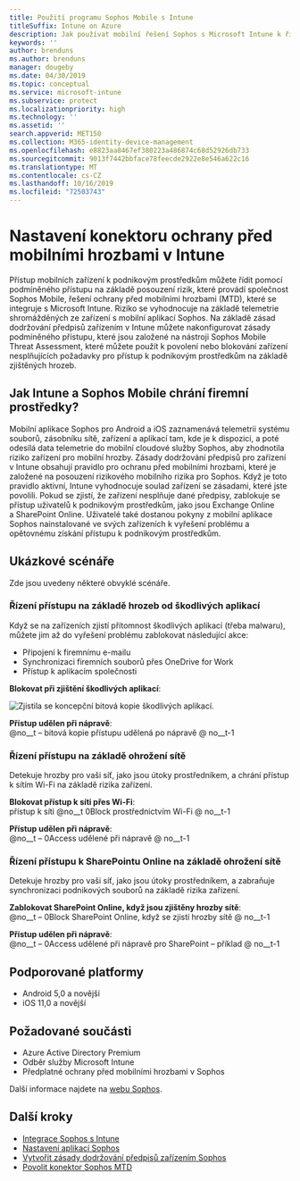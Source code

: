 ```yaml
---
title: Použití programu Sophos Mobile s Intune
titleSuffix: Intune on Azure
description: Jak používat mobilní řešení Sophos s Microsoft Intune k řízení přístupu mobilních zařízení k firemním prostředkům.
keywords: ''
author: brenduns
ms.author: brenduns
manager: dougeby
ms.date: 04/30/2019
ms.topic: conceptual
ms.service: microsoft-intune
ms.subservice: protect
ms.localizationpriority: high
ms.technology: ''
ms.assetid: ''
search.appverid: MET150
ms.collection: M365-identity-device-management
ms.openlocfilehash: e8823aa8467ef380223a486874c68d52926db733
ms.sourcegitcommit: 9013f7442bbface78feecde2922e8e546a622c16
ms.translationtype: MT
ms.contentlocale: cs-CZ
ms.lasthandoff: 10/16/2019
ms.locfileid: "72503743"
---
```

# <a name="sophos-mobile-threat-defense-connector-with-intune"></a>Nastavení konektoru ochrany před mobilními hrozbami v Intune
Přístup mobilních zařízení k podnikovým prostředkům můžete řídit pomocí podmíněného přístupu na základě posouzení rizik, které provádí společnost Sophos Mobile, řešení ochrany před mobilními hrozbami (MTD), které se integruje s Microsoft Intune. Riziko se vyhodnocuje na základě telemetrie shromážděných ze zařízení s mobilní aplikací Sophos.
Na základě zásad dodržování předpisů zařízením v Intune můžete nakonfigurovat zásady podmíněného přístupu, které jsou založené na nástroji Sophos Mobile Threat Assessment, které můžete použít k povolení nebo blokování zařízení nesplňujících požadavky pro přístup k podnikovým prostředkům na základě zjištěných hrozeb.

## <a name="how-do-intune-and-sophos-mobile-help-protect-your-company-resources"></a>Jak Intune a Sophos Mobile chrání firemní prostředky?
Mobilní aplikace Sophos pro Android a iOS zaznamenává telemetrii systému souborů, zásobníku sítě, zařízení a aplikací tam, kde je k dispozici, a poté odesílá data telemetrie do mobilní cloudové služby Sophos, aby zhodnotila riziko zařízení pro mobilní hrozby.
Zásady dodržování předpisů pro zařízení v Intune obsahují pravidlo pro ochranu před mobilními hrozbami, které je založené na posouzení rizikového mobilního rizika pro Sophos. Když je toto pravidlo aktivní, Intune vyhodnocuje soulad zařízení se zásadami, které jste povolili. Pokud se zjistí, že zařízení nesplňuje dané předpisy, zablokuje se přístup uživatelů k podnikovým prostředkům, jako jsou Exchange Online a SharePoint Online. Uživatelé také dostanou pokyny z mobilní aplikace Sophos nainstalované ve svých zařízeních k vyřešení problému a opětovnému získání přístupu k podnikovým prostředkům.  

## <a name="sample-scenarios"></a>Ukázkové scénáře
Zde jsou uvedeny některé obvyklé scénáře.  
### <a name="control-access-based-on-threats-from-malicious-apps"></a>Řízení přístupu na základě hrozeb od škodlivých aplikací
Když se na zařízeních zjistí přítomnost škodlivých aplikací (třeba malwaru), můžete jim až do vyřešení problému zablokovat následující akce:
- Připojení k firemnímu e-mailu
- Synchronizaci firemních souborů přes OneDrive for Work
- Přístup k aplikacím společnosti

**Blokovat při zjištění škodlivých aplikací**:
 
![Zjistila se koncepční bitová kopie škodlivých aplikací.](./media/sophos-mtd-connector/sophos_malicious_apps_blocked.png)  

**Přístup udělen při nápravě**:  
@no__t – bitová kopie přístupu udělená po nápravě @ no__t-1

### <a name="control-access-based-on-threat-to-network"></a>Řízení přístupu na základě ohrožení sítě  
Detekuje hrozby pro vaši síť, jako jsou útoky prostředníkem, a chrání přístup k sítím Wi-Fi na základě rizika zařízení.  

**Blokovat přístup k síti přes Wi-Fi**:  
přístup k síti @no__t 0Block prostřednictvím Wi-Fi @ no__t-1

**Přístup udělen při nápravě**:   
@no__t – 0Access udělené při nápravě @ no__t-1  

### <a name="control-access-to-sharepoint-online-based-on-threat-to-network"></a>Řízení přístupu k SharePointu Online na základě ohrožení sítě  
Detekuje hrozby pro vaši síť, jako jsou útoky prostředníkem, a zabraňuje synchronizaci podnikových souborů na základě rizika zařízení.  

**Zablokovat SharePoint Online, když jsou zjištěny hrozby sítě**:   
@no__t – 0Block SharePoint Online, když se zjistí hrozby sítě @ no__t-1  

**Přístup udělen při nápravě**:  
@no__t – 0Access udělené při nápravě pro SharePoint – příklad @ no__t-1  

## <a name="supported-platforms"></a>Podporované platformy  
- Android 5,0 a novější
- iOS 11,0 a novější

## <a name="prerequisites"></a>Požadované součásti  
- Azure Active Directory Premium
- Odběr služby Microsoft Intune 
- Předplatné ochrany před mobilními hrozbami v Sophos

Další informace najdete na [webu Sophos](https://www.sophos.com/products/mobile-control).  

## <a name="next-steps"></a>Další kroky  
- [Integrace Sophos s Intune](sophos-mtd-connector-integration.md)
- [Nastavení aplikací Sophos](mtd-apps-ios-app-configuration-policy-add-assign.md)
- [Vytvořit zásady dodržování předpisů zařízením Sophos](mtd-device-compliance-policy-create.md)
- [Povolit konektor Sophos MTD](mtd-connector-enable.md)
